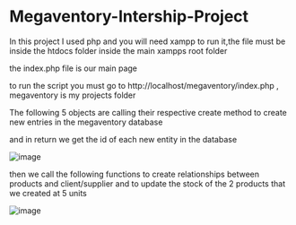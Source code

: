 # Megaventory-Intership-Project
In this project I used php and you will need xampp to run it,the file must be inside the htdocs folder inside the main xampps root folder 

the index.php file is our main page 

to run the script you must go to http://localhost/megaventory/index.php , megaventory is my projects folder 

The following 5 objects are calling their respective create method to create new entries in the megaventory database 

and in return we get the id of each new entity in the database 


![image](https://github.com/alexseva98/Megaventory-Intership-Project/assets/62871935/8db9db31-f3a2-41fa-94b2-5167dbdc5bce) 


then we call the following functions to create relationships between products and client/supplier 
and to update the stock of the 2 products that we created at 5 units 
 
![image](https://github.com/alexseva98/Megaventory-Intership-Project/assets/62871935/fba6f149-e950-4fc0-802f-8fb84086a5d5) 


